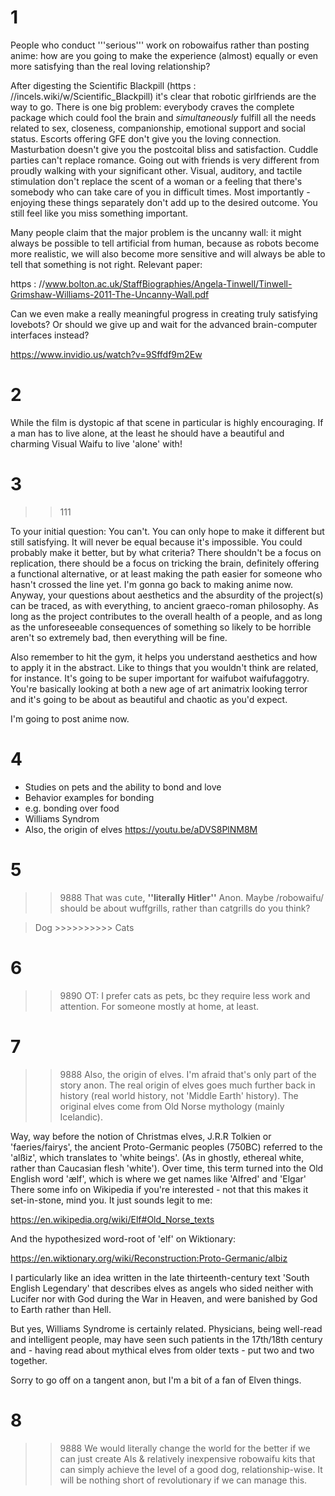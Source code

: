 # 1
People who conduct '''serious''' work on robowaifus rather than posting anime: how are you going to make the experience (almost) equally or even more satisfying than the real loving relationship?

After digesting the Scientific Blackpill (https : //incels.wiki/w/Scientific_Blackpill) it's clear that robotic girlfriends are the way to go. There is one big problem: everybody craves the complete package which could fool the brain and _simultaneously_ fulfill all the needs related to sex, closeness, companionship, emotional support and social status. Escorts offering GFE don't give you the loving connection. Masturbation doesn't give you the postcoital bliss and satisfaction. Cuddle parties can't replace romance. Going out with friends is very different from proudly walking with your significant other. Visual, auditory, and tactile stimulation don't replace the scent of a woman or a feeling that there's somebody who can take care of you in difficult times. Most importantly - enjoying these things separately don't add up to the desired outcome. You still feel like you miss something important.

Many people claim that the major problem is the uncanny wall: it might always be possible to tell artificial from human, because as robots become more realistic, we will also become more sensitive and will always be able to tell that something is not right. Relevant paper:

https : //www.bolton.ac.uk/StaffBiographies/Angela-Tinwell/Tinwell-Grimshaw-Williams-2011-The-Uncanny-Wall.pdf

Can we even make a really meaningful progress in creating truly satisfying lovebots? Or should we give up and wait for the advanced brain-computer interfaces instead?

https://www.invidio.us/watch?v=9Sffdf9m2Ew

# 2
While the film is dystopic af that scene in particular is highly encouraging. If a man has to live alone, at the least he should have a beautiful and charming Visual Waifu to live 'alone' with!

# 3
>>111
To your initial question: You can't. You can only hope to make it different but still satisfying. It will never be equal because it's impossible. You could probably make it better, but by what criteria? There shouldn't be a focus on replication, there should be a focus on tricking the brain, definitely offering a functional alternative, or at least making the path easier for someone who hasn't crossed the line yet. I'm gonna go back to making anime now. Anyway, your questions about aesthetics and the absurdity of the project(s) can be traced, as with everything, to ancient graeco-roman philosophy. As long as the project contributes to the overall health of a people, and as long as the unforeseeable consequences of something so likely to be horrible aren't so extremely bad, then everything will be fine.

Also remember to hit the gym, it helps you understand aesthetics and how to apply it in the abstract. Like to things that you wouldn't think are related, for instance. It's going to be super important for waifubot waifufaggotry. You're basically looking at both a new age of art animatrix looking terror and it's going to be about as beautiful and chaotic as you'd expect. 

I'm going to post anime now.

# 4
- Studies on pets and the ability to bond and love
- Behavior examples for bonding
- e.g. bonding over food
- Williams Syndrom
- Also, the origin of elves
https://youtu.be/aDVS8PlNM8M

# 5
>>9888
That was cute, **''literally Hitler''** Anon. Maybe /robowaifu/ should be about wuffgrills, rather than catgrills do you think? 

> Dog >>>>>>>>>> Cats

# 6
>>9890
OT: I prefer cats as pets, bc they require less work and attention. For someone mostly at home, at least.

# 7
>>9888
>Also, the origin of elves.
I'm afraid that's only part of the story anon. The real origin of elves goes much further back in history (real world history, not 'Middle Earth' history). The original elves come from Old Norse mythology (mainly Icelandic).

Way, way before the notion of Christmas elves, J.R.R Tolkien or 'faeries/fairys', the ancient Proto-Germanic peoples (750BC) referred to the 'alßiz', which translates to 'white beings'. (As in ghostly, ethereal white, rather than Caucasian flesh 'white'). Over time, this term turned into the Old English word 'ælf', which is where we get names like 'Alfred' and 'Elgar' There some info on Wikipedia if you're interested - not that this makes it set-in-stone, mind you. It just sounds legit to me: 

https://en.wikipedia.org/wiki/Elf#Old_Norse_texts

And the hypothesized word-root of 'elf' on Wiktionary:

https://en.wiktionary.org/wiki/Reconstruction:Proto-Germanic/albiz

I particularly like an idea written in the late thirteenth-century text 'South English Legendary' that describes elves as angels who sided neither with Lucifer nor with God during the War in Heaven, and were banished by God to Earth rather than Hell.

But yes, Williams Syndrome is certainly related. Physicians, being well-read and intelligent people, may have seen such patients in the 17th/18th century and - having read about mythical elves from older texts - put two and two together.

Sorry to go off on a tangent anon, but I'm a bit of a fan of Elven things.

# 8
>>9888
We would literally change the world for the better if we can just create AIs & relatively inexpensive robowaifu kits that can simply achieve the level of a good dog, relationship-wise. It will be nothing short of revolutionary if we can manage this.

